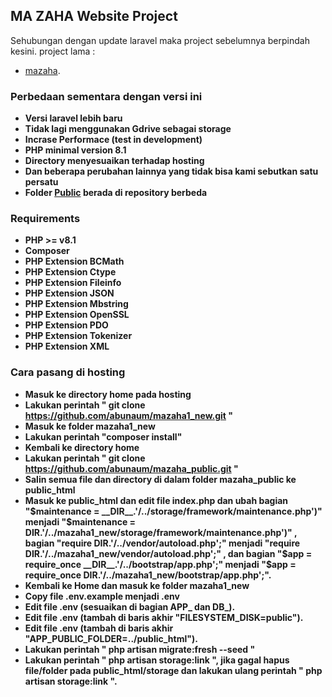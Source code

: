 ## MA ZAHA Website Project

Sehubungan dengan update laravel maka project sebelumnya berpindah kesini.
project lama :
- [mazaha](https://github.com/abunaum/mazaha).

### Perbedaan sementara dengan versi ini

- **Versi laravel lebih baru**
- **Tidak lagi menggunakan Gdrive sebagai storage**
- **Incrase Performace (test in development)**
- **PHP minimal version 8.1**
- **Directory menyesuaikan terhadap hosting**
- **Dan beberapa perubahan lainnya yang tidak bisa kami sebutkan satu persatu**
- **Folder [Public](https://github.com/abunaum/mazaha_public) berada di repository berbeda**

### Requirements

- **PHP >= v8.1**
- **Composer**
- **PHP Extension BCMath**
- **PHP Extension Ctype**
- **PHP Extension Fileinfo**
- **PHP Extension JSON**
- **PHP Extension Mbstring**
- **PHP Extension OpenSSL**
- **PHP Extension PDO**
- **PHP Extension Tokenizer**
- **PHP Extension XML**

### Cara pasang di hosting

- **Masuk ke directory home pada hosting**
- **Lakukan perintah " git clone https://github.com/abunaum/mazaha1_new.git "**
- **Masuk ke folder mazaha1_new**
- **Lakukan perintah "composer install"**
- **Kembali ke directory home**
- **Lakukan perintah " git clone https://github.com/abunaum/mazaha_public.git "**
- **Salin semua file dan directory di dalam folder mazaha_public ke public_html**
- **Masuk ke public_html dan edit file index.php dan ubah bagian "$maintenance = __DIR__.'/../storage/framework/maintenance.php')" menjadi "$maintenance = __DIR__.'/../mazaha1_new/storage/framework/maintenance.php')" , bagian "require __DIR__.'/../vendor/autoload.php';" menjadi "require __DIR__.'/../mazaha1_new/vendor/autoload.php';" , dan bagian "$app = require_once __DIR__.'/../bootstrap/app.php';" menjadi "$app = require_once __DIR__.'/../mazaha1_new/bootstrap/app.php';".**
- **Kembali ke Home dan masuk ke folder mazaha1_new**
- **Copy file .env.example menjadi .env**
- **Edit file .env (sesuaikan di bagian APP_ dan DB_).**
- **Edit file .env (tambah di baris akhir "FILESYSTEM_DISK=public").**
- **Edit file .env (tambah di baris akhir "APP_PUBLIC_FOLDER=../public_html").**
- **Lakukan perintah " php artisan migrate:fresh --seed "**
- **Lakukan perintah " php artisan storage:link ", jika gagal hapus file/folder pada public_html/storage dan lakukan ulang perintah " php artisan storage:link ".**
